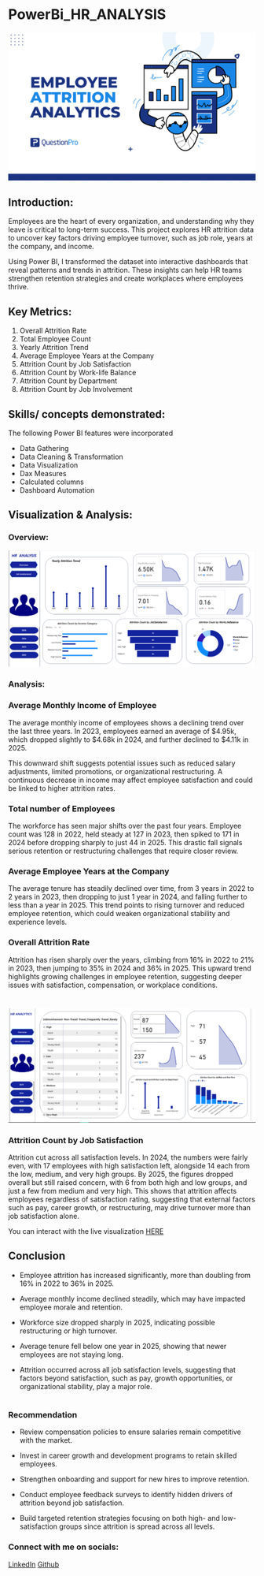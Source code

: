 # PowerBi_HR_ANALYSIS
![](https://github.com/lolabode/PowerBi_HR_ANALYSIS/blob/main/Employee-attrition-analytics.png)

## Introduction:
Employees are the heart of every organization, and understanding why they leave is critical to long-term success. This project explores HR attrition data to uncover key factors driving employee turnover, such as job role, years at the company, and income.

Using Power BI, I transformed the dataset into interactive dashboards that reveal patterns and trends in attrition. These insights can help HR teams strengthen retention strategies and create workplaces where employees thrive.

## Key Metrics:

1. Overall Attrition Rate
2. Total Employee Count
3. Yearly Attrition Trend
4. Average Employee Years at the Company
5. Attrition Count by Job Satisfaction
6. Attrition Count by Work-life Balance
7. Attrition Count by Department
8. Attrition Count by Job Involvement
    

## Skills/ concepts demonstrated:

The following Power BI features were incorporated
- Data Gathering
- Data Cleaning & Transformation
- Data Visualization
- Dax Measures
-  Calculated columns
- Dashboard Automation

## Visualization & Analysis: 

### Overview:
![](https://github.com/lolabode/PowerBi_HR_ANALYSIS/blob/main/HR%20Analysis%20%20Dashboard%20Overview.png)

### Analysis:

### Average Monthly Income of Employee
The average monthly income of employees shows a declining trend over the last three years. In 2023, employees earned an average of $4.95k, which dropped slightly to $4.68k in 2024, and further declined to $4.11k in 2025.

This downward shift suggests potential issues such as reduced salary adjustments, limited promotions, or organizational restructuring. A continuous decrease in income may affect employee satisfaction and could be linked to higher attrition rates.


### Total number of Employees
The workforce has seen major shifts over the past four years. Employee count was 128 in 2022, held steady at 127 in 2023, then spiked to 171 in 2024 before dropping sharply to just 44 in 2025. This drastic fall signals serious retention or restructuring challenges that require closer review.

### Average Employee Years at the Company
The average tenure has steadily declined over time, from 3 years in 2022 to 2 years in 2023, then dropping to just 1 year in 2024, and falling further to less than a year in 2025. This trend points to rising turnover and reduced employee retention, which could weaken organizational stability and experience levels.

### Overall Attrition Rate
Attrition has risen sharply over the years, climbing from 16% in 2022 to 21% in 2023, then jumping to 35% in 2024 and 36% in 2025. This upward trend highlights growing challenges in employee retention, suggesting deeper issues with satisfaction, compensation, or workplace conditions.

#
![](https://github.com/lolabode/PowerBi_HR_ANALYSIS/blob/main/Job%20Involvement%20Dashboard.png)


### Attrition Count by Job Satisfaction
Attrition cut across all satisfaction levels. In 2024, the numbers were fairly even, with 17 employees with high satisfaction left, alongside 14 each from the low, medium, and very high groups. By 2025, the figures dropped overall but still raised concern, with 6 from both high and low groups, and just a few from medium and very high.
This shows that attrition affects employees regardless of satisfaction rating, suggesting that external factors such as pay, career growth, or restructuring, may drive turnover more than job satisfaction alone.


You can interact with the live visualization [HERE](https://app.powerbi.com/groups/me/reports/c7ae3d69-0b49-49a8-a7a9-cff6c517279a/449b3a09a86b44e0b010?experience=power-bi)


## Conclusion
- Employee attrition has increased significantly, more than doubling from 16% in 2022 to 36% in 2025.

- Average monthly income declined steadily, which may have impacted employee morale and retention.

- Workforce size dropped sharply in 2025, indicating possible restructuring or high turnover.

- Average tenure fell below one year in 2025, showing that newer employees are not staying long.

- Attrition occurred across all job satisfaction levels, suggesting that factors beyond satisfaction, such as pay, growth opportunities, or organizational stability, play a major role.
#
### Recommendation
- Review compensation policies to ensure salaries remain competitive with the market.

- Invest in career growth and development programs to retain skilled employees.

- Strengthen onboarding and support for new hires to improve retention.

- Conduct employee feedback surveys to identify hidden drivers of attrition beyond job satisfaction.

- Build targeted retention strategies focusing on both high- and low-satisfaction groups since attrition is spread across all levels.

### Connect with me on socials:
[LinkedIn](https://https://www.linkedin.com/in/felicia-oyebode-587353197/)
[Github](https://github.com/lolabode)
